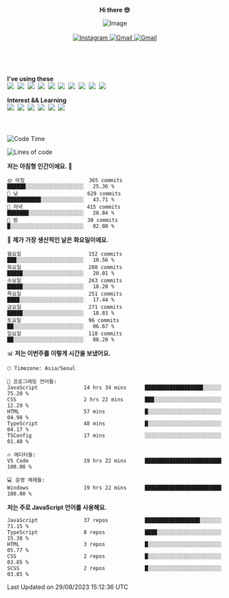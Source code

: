 <p align="center">
  <strong>Hi there 😎</strong>
</p>
<p align="center">
 <img src="https://github.com/newri0807/newri0807/assets/51315988/4a6fb530-b6e7-4156-ae8c-bd620836a7cc" alt="Image" align="center"/>
  <br/>
  <br/>
  <a href="https://www.instagram.com/_nm.87/">
    <img src="https://img.shields.io/badge/-Instagram-dd2a7b?style=flat-squaree&logo=instagram&logoColor=white" alt="Instagram" />
  </a>
  <a href="mailto:newri0807@gmail.com">
    <img src="https://img.shields.io/badge/-Gmail-d14836?style=flat-squaree&logo=Gmail&logoColor=white" alt="Gmail" />
  </a>
  <a href="https://twitter.com/Irwen215">
    <img src="https://img.shields.io/badge/Twitter-1DA1F2?style=flat-squaree&logo=twitter&logoColor=white" alt="Gmail" />
  </a>  
</p>

 
 
</p>
<br/>
<br/>
<br/>
<p align="left">
  <strong>I've using these </strong>
  <br/>
  <img src="https://img.shields.io/badge/Html5-E34F26?style=flat-square&logo=html5&logoColor=white"/></a>&nbsp 
  <img src="https://img.shields.io/badge/css-1572B6?style=flat-square&logo=css3&logoColor=white"/></a>&nbsp 
  <img src="https://img.shields.io/badge/Bootstrap-7952B3?style=flat-square&logo=Bootstrap&logoColor=white"/></a>&nbsp 
  <img src="https://img.shields.io/badge/Javascript-ffb13b?style=flat-square&logo=javascript&logoColor=white"/></a>&nbsp 
  <img src="https://img.shields.io/badge/jquery-0769AD?style=flat-square&logo=jquery&logoColor=white"/></a>&nbsp 
  <img src="https://img.shields.io/badge/C Sharp-239120?style=flat-square&logo=C Sharp&logoColor=white"/></a>&nbsp 
  <img src="https://img.shields.io/badge/.NET-512BD4?style=flat-square&logo=.NET&logoColor=white"/></a>&nbsp 
  <img src="https://img.shields.io/badge/MicrosoftSQLServer-CC2927?style=flat-square&logo=microsoft&logoColor=white"/></a>&nbsp
  <img src="https://img.shields.io/badge/Firebase-FFCA28?style=flat-square&logo=firebase&logoColor=white"/></a>&nbsp 
  <img src="https://img.shields.io/badge/react-61DAFB?style=flat-square&logo=react&logoColor=white"/></a>&nbsp  
</p>

<p align="left">
  <strong>Interest && Learning</strong>
  <br/>
  <img src="https://img.shields.io/badge/TypeScript-3178C6?style=flat-square&logo=TypeScript&logoColor=white"/>&nbsp 
  <img src="https://img.shields.io/badge/Next.js-000000?style=flat-square&logo=Next.js&logoColor=white"/></a>&nbsp 
  <img src="https://img.shields.io/badge/Node.js-339933?style=flat-square&logo=node.js&logoColor=white"/></a>&nbsp 
  <img src="https://img.shields.io/badge/MySQL-4479A1?style=flat-square&logo=MySQL&logoColor=white"/></a>&nbsp 
  <img src="https://img.shields.io/badge/Java-007396?style=flat-square&logo=Java&logoColor=white"/></a>&nbsp
  <img src="https://img.shields.io/badge/Sass-CC6699?style=flat-square&logo=Sass&logoColor=white"/></a>&nbsp 
</p>

&nbsp;
&nbsp;
###

<!--START_SECTION:waka-->
![Code Time](http://img.shields.io/badge/Code%20Time-371%20hrs%2020%20mins-blue)

![Lines of code](https://img.shields.io/badge/%EC%A0%80%EB%8A%94%20%EC%97%AC%ED%83%9C%EA%B9%8C%EC%A7%80%20-1.5%20million%20%EC%A4%84%EC%9D%98%20%EC%BD%94%EB%93%9C%EB%A5%BC%20%EC%9E%91%EC%84%B1%ED%96%88%EC%96%B4%EC%9A%94.-blue)

**저는 아침형 인간이에요. 🐤** 

```text
🌞 아침                     365 commits         ██████░░░░░░░░░░░░░░░░░░░   25.36 % 
🌆 낮　                     629 commits         ███████████░░░░░░░░░░░░░░   43.71 % 
🌃 저녁                     415 commits         ███████░░░░░░░░░░░░░░░░░░   28.84 % 
🌙 밤　                     30 commits          █░░░░░░░░░░░░░░░░░░░░░░░░   02.08 % 
```
📅 **제가 가장 생산적인 날은 화요일이에요.** 

```text
월요일                      152 commits         ███░░░░░░░░░░░░░░░░░░░░░░   10.56 % 
화요일                      288 commits         █████░░░░░░░░░░░░░░░░░░░░   20.01 % 
수요일                      263 commits         █████░░░░░░░░░░░░░░░░░░░░   18.28 % 
목요일                      251 commits         ████░░░░░░░░░░░░░░░░░░░░░   17.44 % 
금요일                      271 commits         █████░░░░░░░░░░░░░░░░░░░░   18.83 % 
토요일                      96 commits          ██░░░░░░░░░░░░░░░░░░░░░░░   06.67 % 
일요일                      118 commits         ██░░░░░░░░░░░░░░░░░░░░░░░   08.20 % 
```


📊 **저는 이번주를 이렇게 시간을 보냈어요.** 

```text
🕑︎ Timezone: Asia/Seoul

💬 프로그래밍 언어들: 
JavaScript               14 hrs 34 mins      ███████████████████░░░░░░   75.20 % 
CSS                      2 hrs 22 mins       ███░░░░░░░░░░░░░░░░░░░░░░   12.29 % 
HTML                     57 mins             █░░░░░░░░░░░░░░░░░░░░░░░░   04.98 % 
TypeScript               48 mins             █░░░░░░░░░░░░░░░░░░░░░░░░   04.17 % 
TSConfig                 17 mins             ░░░░░░░░░░░░░░░░░░░░░░░░░   01.48 % 

🔥 에디터들: 
VS Code                  19 hrs 22 mins      █████████████████████████   100.00 % 

💻 운영 체제들: 
Windows                  19 hrs 22 mins      █████████████████████████   100.00 % 
```

**저는 주로 JavaScript 언어를 사용해요.** 

```text
JavaScript               37 repos            ██████████████████░░░░░░░   71.15 % 
TypeScript               8 repos             ████░░░░░░░░░░░░░░░░░░░░░   15.38 % 
HTML                     3 repos             █░░░░░░░░░░░░░░░░░░░░░░░░   05.77 % 
CSS                      2 repos             █░░░░░░░░░░░░░░░░░░░░░░░░   03.85 % 
SCSS                     2 repos             █░░░░░░░░░░░░░░░░░░░░░░░░   03.85 % 
```




 Last Updated on 29/08/2023 15:12:36 UTC
<!--END_SECTION:waka-->
